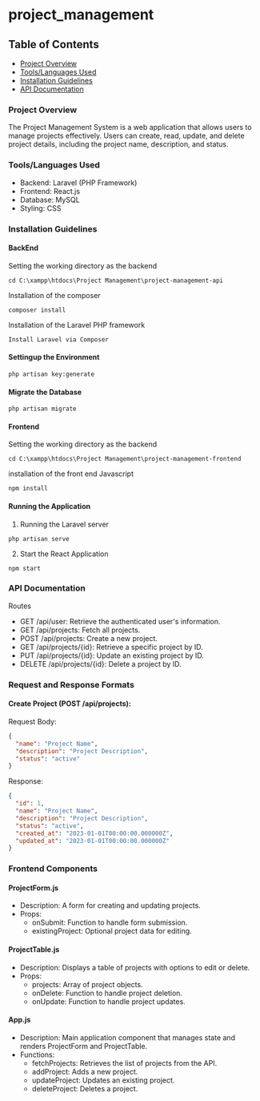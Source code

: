 # project_management
## Table of Contents
- [Project Overview](#project-overview)
- [Tools/Languages Used](#toolslanguages-used)
- [Installation Guidelines](#installation-guidelines)
- [API Documentation](#api-documentation)

### Project Overview
The Project Management System is a web application that allows users to manage projects effectively. Users can create, read, update, and delete project details, including the project name, description, and status.

### Tools/Languages Used
- Backend: Laravel (PHP Framework)
- Frontend: React.js
- Database: MySQL
- Styling: CSS


### Installation Guidelines
#### BackEnd
Setting the working directory as the backend
```Terminal
cd C:\xampp\htdocs\Project Management\project-management-api
```

Installation of the composer
```
composer install
```

Installation of the Laravel PHP framework
```
Install Laravel via Composer
```

#### Settingup the Environment
```
php artisan key:generate
```


#### Migrate the Database
```
php artisan migrate
```


#### Frontend
Setting the working directory as the backend
```
cd C:\xampp\htdocs\Project Management\project-management-frontend
```

installation of the front end Javascript
```
npm install
```



#### Running the Application
1.	Running the Laravel server
```
php artisan serve
```

2.	Start the React Application
```
npm start
```


### API Documentation
Routes
- GET /api/user: Retrieve the authenticated user's information.
- GET /api/projects: Fetch all projects.
- POST /api/projects: Create a new project.
- GET /api/projects/{id}: Retrieve a specific project by ID.
- PUT /api/projects/{id}: Update an existing project by ID.
- DELETE /api/projects/{id}: Delete a project by ID.


### Request and Response Formats
#### Create Project (POST /api/projects):
Request Body:
```json
{
  "name": "Project Name",
  "description": "Project Description",
  "status": "active"
}
```

Response:
```json
{
  "id": 1,
  "name": "Project Name",
  "description": "Project Description",
  "status": "active",
  "created_at": "2023-01-01T00:00:00.000000Z",
  "updated_at": "2023-01-01T00:00:00.000000Z"
}
```


### Frontend Components
#### ProjectForm.js
- Description: A form for creating and updating projects.
- Props:
   - onSubmit: Function to handle form submission.
   - existingProject: Optional project data for editing.

#### ProjectTable.js
- Description: Displays a table of projects with options to edit or delete.
- Props:
   - projects: Array of project objects.
   - onDelete: Function to handle project deletion.
   - onUpdate: Function to handle project updates.

#### App.js
- Description: Main application component that manages state and renders ProjectForm and ProjectTable.
- Functions:
   - fetchProjects: Retrieves the list of projects from the API.
   - addProject: Adds a new project.
   - updateProject: Updates an existing project.
   - deleteProject: Deletes a project.
